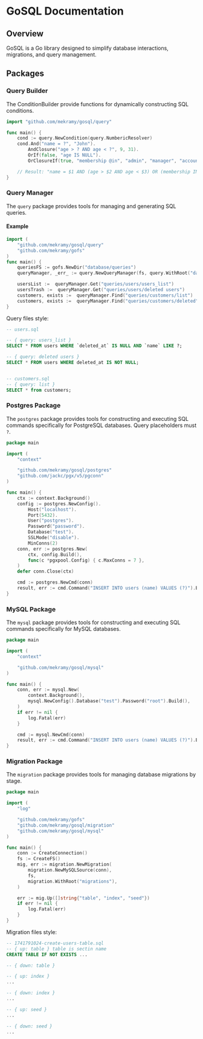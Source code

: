 # GoSQL Documentation

## Overview

GoSQL is a Go library designed to simplify database interactions, migrations, and query management.

## Packages

### Query Builder

The ConditionBuilder provide functions for dynamically constructing SQL conditions.

```go
import "github.com/mekramy/gosql/query"

func main() {
    cond := query.NewCondition(query.NumbericResolver)
    cond.And("name = ?", "John").
        AndClosure("age > ? AND age < ?", 9, 31).
        OrIf(false, "age IS NULL").
        OrClosureIf(true, "membership @in", "admin", "manager", "accountant")

    // Result: "name = $1 AND (age > $2 AND age < $3) OR (membership IN ($4, $5, $6))"
}
```

### Query Manager

The `query` package provides tools for managing and generating SQL queries.

#### Example

```go
import (
    "github.com/mekramy/gosql/query"
    "github.com/mekramy/gofs"
)
func main() {
    queriesFS := gofs.NewDir("database/queries")
    queryManager, _err_ := query.NewQueryManager(fs, query.WithRoot("database"))

    usersList :=  queryManager.Get("queries/users/users_list")
    usersTrash :=  queryManager.Get("queries/users/deleted users")
    customers, exists :=  queryManager.Find("queries/customers/list")
    customers, exists :=  queryManager.Find("queries/customers/deleted") // "", false
}
```

Query files style:

```sql
-- users.sql

-- { query: users_list }
SELECT * FROM users WHERE `deleted_at` IS NULL AND `name` LIKE ?;

-- { query: deleted users }
SELECT * FROM users WHERE deleted_at IS NOT NULL;


-- customers.sql
-- { query: list }
SELECT * from customers;
```

### Postgres Package

The `postgres` package provides tools for constructing and executing SQL commands specifically for PostgreSQL databases. Query placeholders must `?`.

```go
package main

import (
    "context"

    "github.com/mekramy/gosql/postgres"
    "github.com/jackc/pgx/v5/pgconn"
)

func main() {
    ctx := context.Background()
    config := postgres.NewConfig().
        Host("localhost").
        Port(5432).
        User("postgres").
        Password("password").
        Database("test").
        SSLMode("disable").
        MinConns(2)
    conn, err := postgres.New(
        ctx, config.Build(),
        func(c *pgxpool.Config) { c.MaxConns = 7 },
    )
    defer conn.Close(ctx)

    cmd := postgres.NewCmd(conn)
    result, err := cmd.Command("INSERT INTO users (name) VALUES (?)").Exec(ctx, "John Doe")
}
```

### MySQL Package

The `mysql` package provides tools for constructing and executing SQL commands specifically for MySQL databases.

```go
package main

import (
    "context"

    "github.com/mekramy/gosql/mysql"
)

func main() {
    conn, err := mysql.New(
        context.Background(),
        mysql.NewConfig().Database("test").Password("root").Build(),
    )
    if err != nil {
        log.Fatal(err)
    }

    cmd := mysql.NewCmd(conn)
    result, err := cmd.Command("INSERT INTO users (name) VALUES (?)").Exec(context.Background(), "John Doe")
}
```

### Migration Package

The `migration` package provides tools for managing database migrations by stage.

```go
package main

import (
    "log"

    "github.com/mekramy/gofs"
    "github.com/mekramy/gosql/migration"
    "github.com/mekramy/gosql/mysql"
)

func main() {
    conn := CreateConnection()
    fs := CreateFS()
    mig, err := migration.NewMigration(
        migration.NewMySQLSource(conn),
        fs,
        migration.WithRoot("migrations"),
    )

    err := mig.Up([]string{"table", "index", "seed"})
    if err != nil {
        log.Fatal(err)
    }
}
```

Migration files style:

```sql
-- 1741791024-create-users-table.sql
-- { up: table } table is sectin name
CREATE TABLE IF NOT EXISTS ...

-- { down: table }

-- { up: index }
...

-- { down: index }
...

-- { up: seed }
...

-- { down: seed }
...
```
